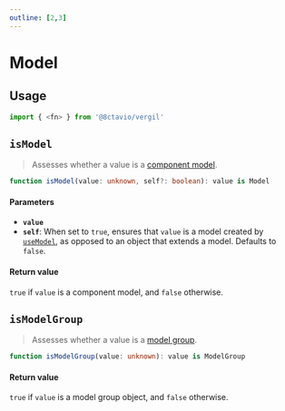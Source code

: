 ```yaml
---
outline: [2,3]
---
```


# Model

## Usage

```js
import { <fn> } from '@8ctavio/vergil'
```

## `isModel`

> Assesses whether a value is a [component model](/composables/useModel#description).

```ts
function isModel(value: unknown, self?: boolean): value is Model
```

#### Parameters

- **`value`**
- **`self`**: When set to `true`, ensures that `value` is a model created by [`useModel`](/composables/useModel), as opposed to an object that extends a model. Defaults to `false`.

#### Return value

`true` if `value` is a component model, and `false` otherwise.

## `isModelGroup`

> Assesses whether a value is a [model group](/composables/useModelGroup#description).

```ts
function isModelGroup(value: unknown): value is ModelGroup
```

#### Return value

`true` if `value` is a model group object, and `false` otherwise.